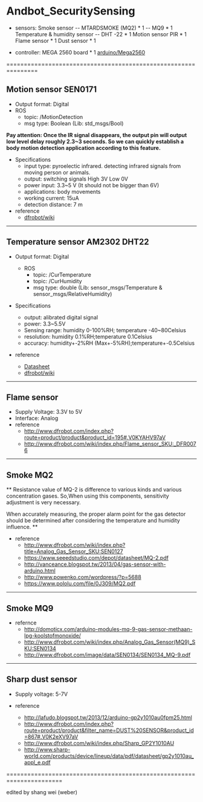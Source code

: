 # Andbot_SecuritySensing

* sensors:
	Smoke sensor -- MTARDSMOKE (MQ2) * 1
                            -- MQ9 * 1
	Temperature & humidity sensor -- DHT -22 * 1
	Motion sensor PIR * 1
	Flame sensor * 1
	Dust sensor * 1 

* controller:
	MEGA 2560 board * 1
	[arduino/Mega2560](https://www.arduino.cc/en/Main/arduinoBoardMega2560)

===============================================================

## Motion sensor SEN0171

* Output format: Digital
* ROS 
	* topic: /MotionDetection
	* msg type: Boolean (Lib: std_msgs/Bool)
	
**Pay attention: Once the IR signal disappears, the output pin will output low level delay roughly 2.3~3 seconds. So we can quickly establish a body motion detection application according to this feature.**  

* Specifications
  * input type: pyroelectic infrared.
    detecting infrared signals from moving person or animals.
  * output: switching signals
    High 3V
    Low 0V
  * power input: 3.3~5 V (It should not be bigger than 6V)
  * applications: body movements
  * working current: 15uA
  * detection distance: 7 m
* reference 
  * [dfrobot/wiki](http://www.dfrobot.com/wiki/index.php/PIR_Motion_Sensor_V1.0_SKU:SEN0171)

-------------------------------------------------------------------------------------------------

## Temperature sensor AM2302 DHT22

* Output format: Digital
	* ROS 
		* topic: /CurTemperature
		* topic: /CurHumidity
		* msg type: double (Lib: sensor_msgs/Temperature & sensor_msgs/RelativeHumidity)
		
* Specifications
	* output: alibrated digital signal
	* power: 3.3~5.5V
	* Sensing range: humidity 0-100%RH; temperature -40~80Celsius
	* resolution: humidity 0.1%RH;temperature 0.1Celsius
	* accuracy: humidity+-2%RH (Max+-5%RH);temperature+-0.5Celsius

* reference
	* [Datasheet](https://cdn-shop.adafruit.com/datasheets/Digital+humidity+and+temperature+sensor+AM2302.pdf)
	* [dfrobot/wiki](http://www.dfrobot.com/wiki/index.php/DHT22_Temperature_and_humidity_module_SKU:SEN0137#More)

-------------------------------------------------------------------------------------------------

## Flame sensor

* Supply Voltage: 3.3V to 5V
* Interface: Analog
* reference 
	* http://www.dfrobot.com/index.php?route=product/product&product_id=195#.V0KYAHV97aV
	* http://www.dfrobot.com/wiki/index.php/Flame_sensor_SKU:_DFR0076

--------------------------------------------------------------------------------------------------

## Smoke MQ2

** Resistance value of MQ-2 is difference to various kinds and various concentration gases. So,When using this components, sensitivity adjustment is very necessary.

When accurately measuring, the proper alarm point for the gas detector should be determined after
considering the temperature and humidity influence. **

* reference
	* http://www.dfrobot.com/wiki/index.php?title=Analog_Gas_Sensor_SKU:SEN0127
	* https://www.seeedstudio.com/depot/datasheet/MQ-2.pdf
	* http://vanceance.blogspot.tw/2013/04/gas-sensor-with-arduino.html
	* http://www.powenko.com/wordpress/?p=5688
	* https://www.pololu.com/file/0J309/MQ2.pdf

--------------------------------------------------------------------------------------------------

## Smoke MQ9

* refernce 
	* http://domoticx.com/arduino-modules-mq-9-gas-sensor-methaan-lpg-koolstofmonoxide/
	* http://www.dfrobot.com/wiki/index.php/Analog_Gas_Sensor(MQ9)_SKU:SEN0134
	* http://www.dfrobot.com/image/data/SEN0134/SEN0134_MQ-9.pdf

---------------------------------------------------------------------------------------------------

## Sharp dust sensor

* Supply voltage: 5-7V

* reference
	* http://lafudo.blogspot.tw/2013/12/arduino-gp2y1010au0fpm25.html
	* http://www.dfrobot.com/index.php?route=product/product&filter_name=DUST%20SENSOR&product_id=867#.V0K2eXV97aV
	* http://www.dfrobot.com/wiki/index.php/Sharp_GP2Y1010AU
	* http://www.sharp-world.com/products/device/lineup/data/pdf/datasheet/gp2y1010au_appl_e.pdf

======================================================================

edited by shang wei (weber)



